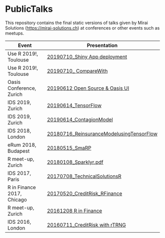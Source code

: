 # PublicTalks
This repository contains the final static versions of talks given by Mirai Solutions (https://mirai-solutions.ch) at conferences or other events such as meetups.


|   Event    |        Presentation                |
|------------|------------------------------------|
|Use R 2019!, Toulouse | [20190710_Shiny App deployment](20190710_ShinyAppDeploymentIntegration.pdf) |
|Use R 2019!, Toulouse | [20190710_ CompareWith](20190710_CompareWith.pdf.pdf) |
|Oasis Conference, Zurich | [20190612 Open Source & Oasis UI]( 20190612_OpenSourceAnalytics_OasisUI.pdf) |
|IDS 2019, Zurich | [20190614_TensorFlow](20190614_TensorFlow.pdf) |
|IDS 2019, Zurich | [20190614_ContagionModel](20190614_ContagionModel.pdf) |
|IDS 2018, London | [20180716_ReinsuranceModelusingTensorFlow](20180716_ReinsuranceModelusingTensorFlow.pdf) |
|eRum 2018, Budapest | [20180515_SmaRP](20180515_SmaRP.pdf) |
|R meet-up, Zurich | [20180108_Sparklyr.pdf](20180108_Sparklyr.pdf) |
|IDS 2017, Paris | [20170708_TechnicalSolutionsR](20170708_TechnicalSolutionsR.pdf) |
|R in Finance 2017, Chicago | [20170520_CreditRisk_RFinance](20170520_CreditRisk_RFinance.pdf) |
|R meet-up, Zurich | [20161208 R in Finance](20161208_Use_R_in_Finance.pdf) |
|IDS 2016, London | [20160711_CreditRisk with rTRNG](20160711_CreditRisk_with_rTRNG.pdf) |
